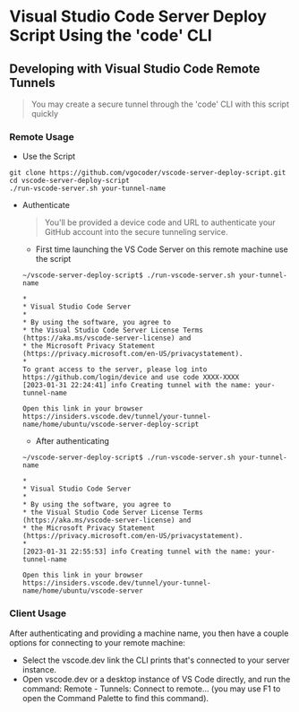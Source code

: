 # Visual Studio Code Server Deploy Script Using the 'code' CLI

## Developing with Visual Studio Code Remote Tunnels 

> You may create a secure tunnel through the 'code' CLI with this script quickly

### Remote Usage

- Use the Script
```
git clone https://github.com/vgocoder/vscode-server-deploy-script.git
cd vscode-server-deploy-script
./run-vscode-server.sh your-tunnel-name
```

- Authenticate
    > You'll be provided a device code and URL to authenticate your GitHub account into the secure tunneling service.

    - First time launching the VS Code Server on this remote machine use the script
    ```
    ~/vscode-server-deploy-script$ ./run-vscode-server.sh your-tunnel-name

    *
    * Visual Studio Code Server
    *
    * By using the software, you agree to
    * the Visual Studio Code Server License Terms (https://aka.ms/vscode-server-license) and
    * the Microsoft Privacy Statement (https://privacy.microsoft.com/en-US/privacystatement).
    *
    To grant access to the server, please log into https://github.com/login/device and use code XXXX-XXXX
    [2023-01-31 22:24:41] info Creating tunnel with the name: your-tunnel-name

    Open this link in your browser https://insiders.vscode.dev/tunnel/your-tunnel-name/home/ubuntu/vscode-server-deploy-script
    ```

    - After authenticating 
    ```
    ~/vscode-server-deploy-script$ ./run-vscode-server.sh your-tunnel-name

    *
    * Visual Studio Code Server
    *
    * By using the software, you agree to
    * the Visual Studio Code Server License Terms (https://aka.ms/vscode-server-license) and
    * the Microsoft Privacy Statement (https://privacy.microsoft.com/en-US/privacystatement).
    *
    [2023-01-31 22:55:53] info Creating tunnel with the name: your-tunnel-name

    Open this link in your browser https://insiders.vscode.dev/tunnel/your-tunnel-name/home/ubuntu/vscode-server
    ```

### Client Usage

After authenticating and providing a machine name, you then have a couple options for connecting to your remote machine:

- Select the vscode.dev link the CLI prints that's connected to your server instance.
- Open vscode.dev or a desktop instance of VS Code directly, and run the command: Remote - Tunnels: Connect to remote... (you may use F1 to open the Command Palette to find this command).
